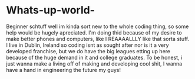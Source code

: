 # Whats-up-world-
Beginner schtuff
well im kinda sort new to the whole coding thing, so some help would be hugely apreciated.
I'm doing thid because of my desire to make better phones and computers, like I REAAAALLLY like that sorta stuff.
I live in Dublin, Ireland so coding isnt as sought after nor is it a very developed franchise, but we do have the big leagues etting up here because of the huge demand in it and college graduates.
To be honest, i just wanna make a living off of making and developing cool shit, I wanna have a hand in engineering the future my guys!
